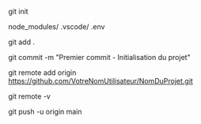 git init

node_modules/
.vscode/
.env

git add .

git commit -m "Premier commit - Initialisation du projet"

git remote add origin https://github.com/VotreNomUtilisateur/NomDuProjet.git

git remote -v

git push -u origin main
